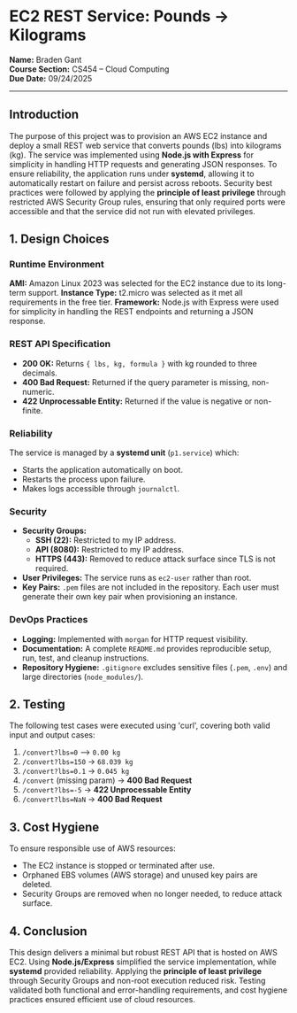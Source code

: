 # EC2 REST Service: Pounds → Kilograms

**Name:** Braden Gant  
**Course Section:** CS454 – Cloud Computing  
**Due Date:** 09/24/2025  

---

## Introduction
The purpose of this project was to provision an AWS EC2 instance and deploy a small REST web service that converts pounds (lbs) into kilograms (kg). The service was implemented using **Node.js with Express** for simplicity in handling HTTP requests and generating JSON responses. To ensure reliability, the application runs under **systemd**, allowing it to automatically restart on failure and persist across reboots. Security best practices were followed by applying the **principle of least privilege** through restricted AWS Security Group rules, ensuring that only required ports were accessible and that the service did not run with elevated privileges.


## 1. Design Choices
### Runtime Environment
**AMI:** Amazon Linux 2023 was selected for the EC2 instance due to its long-term support.
**Instance Type:** t2.micro was selected as it met all requirements in the free tier.
**Framework:** Node.js with Express were used for simplicity in handling the REST endpoints and returning a JSON response.

### REST API Specification
- **200 OK:** Returns `{ lbs, kg, formula }` with kg rounded to three decimals.  
- **400 Bad Request:** Returned if the query parameter is missing, non-numeric.  
- **422 Unprocessable Entity:** Returned if the value is negative or non-finite.

### Reliability
The service is managed by a **systemd unit** (`p1.service`) which:  
- Starts the application automatically on boot.  
- Restarts the process upon failure.  
- Makes logs accessible through `journalctl`.

### Security
- **Security Groups:**  
  - **SSH (22):** Restricted to my IP address.  
  - **API (8080):** Restricted to my IP address.  
  - **HTTPS (443):** Removed to reduce attack surface since TLS is not required.
- **User Privileges:** The service runs as `ec2-user` rather than root.  
- **Key Pairs:** `.pem` files are not included in the repository. Each user must generate their own key pair when provisioning an instance.


### DevOps Practices
- **Logging:** Implemented with `morgan` for HTTP request visibility.
- **Documentation:** A complete `README.md` provides reproducible setup, run, test, and cleanup instructions.
- **Repository Hygiene:** `.gitignore` excludes sensitive files (`.pem`, `.env`) and large directories (`node_modules/`).

  
## 2. Testing
The following test cases were executed using 'curl', covering both valid input and output cases:
1. `/convert?lbs=0` --> `0.00 kg` 
2. `/convert?lbs=150` → `68.039 kg`
3. `/convert?lbs=0.1` → `0.045 kg`
4. `/convert` (missing param) → **400 Bad Request**
5. `/convert?lbs=-5` → **422 Unprocessable Entity**
6. `/convert?lbs=NaN` → **400 Bad Request**

## 3. Cost Hygiene
To ensure responsible use of AWS resources:
- The EC2 instance is stopped or terminated after use.
- Orphaned EBS volumes (AWS storage) and unused key pairs are deleted.
- Security Groups are removed when no longer needed, to reduce attack surface.


## 4. Conclusion
This design delivers a minimal but robust REST API that is hosted on AWS EC2. Using **Node.js/Express** simplified the service implementation, while **systemd** provided reliability. Applying the **principle of least privilege** through Security Groups and non-root execution reduced risk. Testing validated both functional and error-handling requirements, and cost hygiene practices ensured efficient use of cloud resources.
